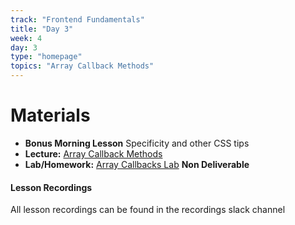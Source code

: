```yaml
---
track: "Frontend Fundamentals"
title: "Day 3"
week: 4
day: 3
type: "homepage"
topics: "Array Callback Methods"
---
```



# Materials

- **Bonus Morning Lesson** Specificity and other CSS tips
- **Lecture:** [Array Callback Methods](/frontend-fundamentals/week-4/day-3/lecture)
- **Lab/Homework:** [Array Callbacks Lab](/frontend-fundamentals/week-4/day-3/lab) **Non Deliverable**

#### Lesson Recordings

All lesson recordings can be found in the recordings slack channel